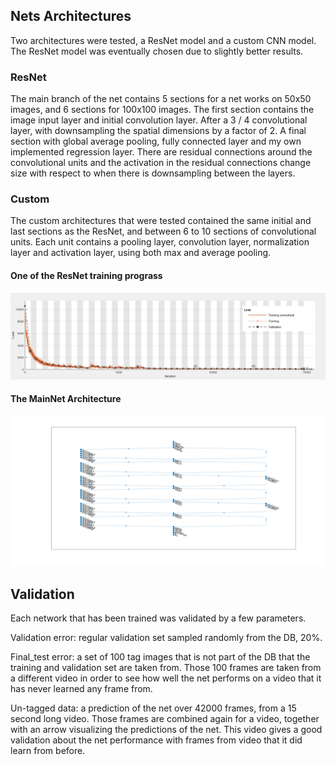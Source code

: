 ## Nets Architectures

Two architectures were tested, a ResNet model and a custom CNN model. The ResNet model was eventually chosen due to slightly better results.

### ResNet
The main branch of the net contains 5 sections for a net works on 50x50 images, and 6 sections for 100x100 images. The first section contains the image input layer and initial convolution layer. After a 3 / 4 convolutional layer, with downsampling the spatial dimensions by a factor of 2. A final section with global average pooling, fully connected layer and my own implemented regression layer. There are residual connections around the convolutional units and the activation in the residual connections change size with respect to when there is downsampling between the layers.  

### Custom
The custom architectures that were tested contained the same initial and last sections as the ResNet, and between 6 to 10 sections of convolutional units. Each unit contains a pooling layer, convolution layer, normalization layer and activation layer, using both max and average pooling.


#### One of the ResNet training prograss

![](Train_progress_ResNet.png)

#### The MainNet Architecture

![](MainNet_Architecture.png)

## Validation

Each network that has been trained was validated by a few parameters.

Validation error: regular validation set sampled randomly from the DB, 20%.

Final_test error: a set of 100 tag images that is not part of the DB that the training and validation set are taken from.
Those 100 frames are taken from a different video in order to see how well the net performs on a video that it has never learned any
frame from. 

Un-tagged data: a prediction of the net over 42000 frames, from a 15 second long video. Those frames are combined again for a video,
together with an arrow visualizing the predictions of the net. This video gives a good validation about the net performance with frames
from video that it did learn from before.  

